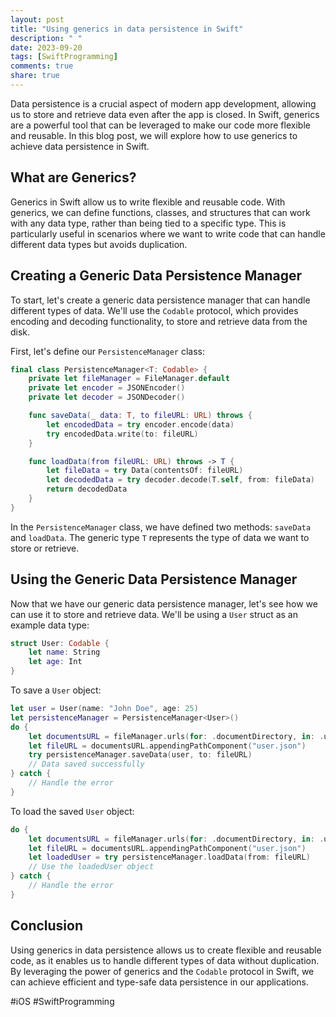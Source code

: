 ```yaml
---
layout: post
title: "Using generics in data persistence in Swift"
description: " "
date: 2023-09-20
tags: [SwiftProgramming]
comments: true
share: true
---
```


Data persistence is a crucial aspect of modern app development, allowing us to store and retrieve data even after the app is closed. In Swift, generics are a powerful tool that can be leveraged to make our code more flexible and reusable. In this blog post, we will explore how to use generics to achieve data persistence in Swift.

## What are Generics?

Generics in Swift allow us to write flexible and reusable code. With generics, we can define functions, classes, and structures that can work with any data type, rather than being tied to a specific type. This is particularly useful in scenarios where we want to write code that can handle different data types but avoids duplication.

## Creating a Generic Data Persistence Manager

To start, let's create a generic data persistence manager that can handle different types of data. We'll use the `Codable` protocol, which provides encoding and decoding functionality, to store and retrieve data from the disk.

First, let's define our `PersistenceManager` class:

```swift
final class PersistenceManager<T: Codable> {
    private let fileManager = FileManager.default
    private let encoder = JSONEncoder()
    private let decoder = JSONDecoder()

    func saveData(_ data: T, to fileURL: URL) throws {
        let encodedData = try encoder.encode(data)
        try encodedData.write(to: fileURL)
    }

    func loadData(from fileURL: URL) throws -> T {
        let fileData = try Data(contentsOf: fileURL)
        let decodedData = try decoder.decode(T.self, from: fileData)
        return decodedData
    }
}
```

In the `PersistenceManager` class, we have defined two methods: `saveData` and `loadData`. The generic type `T` represents the type of data we want to store or retrieve.

## Using the Generic Data Persistence Manager

Now that we have our generic data persistence manager, let's see how we can use it to store and retrieve data. We'll be using a `User` struct as an example data type:

```swift
struct User: Codable {
    let name: String
    let age: Int
}
```

To save a `User` object:

```swift
let user = User(name: "John Doe", age: 25)
let persistenceManager = PersistenceManager<User>()
do {
    let documentsURL = fileManager.urls(for: .documentDirectory, in: .userDomainMask).first!
    let fileURL = documentsURL.appendingPathComponent("user.json")
    try persistenceManager.saveData(user, to: fileURL)
    // Data saved successfully
} catch {
    // Handle the error
}
```

To load the saved `User` object:

```swift
do {
    let documentsURL = fileManager.urls(for: .documentDirectory, in: .userDomainMask).first!
    let fileURL = documentsURL.appendingPathComponent("user.json")
    let loadedUser = try persistenceManager.loadData(from: fileURL)
    // Use the loadedUser object
} catch {
    // Handle the error
}
```

## Conclusion

Using generics in data persistence allows us to create flexible and reusable code, as it enables us to handle different types of data without duplication. By leveraging the power of generics and the `Codable` protocol in Swift, we can achieve efficient and type-safe data persistence in our applications.

#iOS #SwiftProgramming